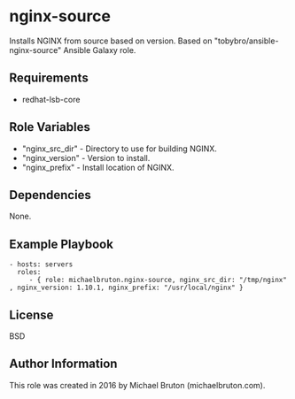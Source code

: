 nginx-source
=========

Installs NGINX from source based on version.  Based on "tobybro/ansible-nginx-source" Ansible Galaxy role.

Requirements
------------

* redhat-lsb-core

Role Variables
--------------

* "nginx_src_dir" - Directory to use for building NGINX.
* "nginx_version" - Version to install.
* "nginx_prefix" - Install location of NGINX.

Dependencies
------------

None.

Example Playbook
----------------

    - hosts: servers
      roles:
         - { role: michaelbruton.nginx-source, nginx_src_dir: "/tmp/nginx" , nginx_version: 1.10.1, nginx_prefix: "/usr/local/nginx" }

License
-------

BSD

Author Information
------------------

This role was created in 2016 by Michael Bruton (michaelbruton.com).
